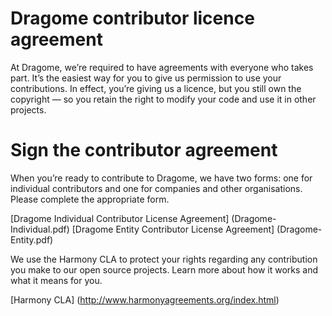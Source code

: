 # Dragome contributor licence agreement
At Dragome, we’re required to have agreements with everyone who takes part. 
It’s the easiest way for you to give us permission to use your contributions. 
In effect, you’re giving us a licence, but you still own the copyright — so you retain the right to modify your code and use it in other projects.


# Sign the contributor agreement

When you’re ready to contribute to Dragome, we have two forms: one for individual contributors and one for companies and other organisations. 
Please complete the appropriate form.

 [Dragome Individual Contributor License Agreement] (Dragome-Individual.pdf)
 [Dragome Entity Contributor License Agreement] (Dragome-Entity.pdf)

We use the Harmony CLA to protect your rights regarding any contribution you make to our open source projects. 
Learn more about how it works and what it means for you.

 [Harmony CLA] (http://www.harmonyagreements.org/index.html)
